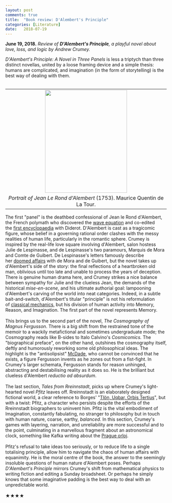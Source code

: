 ```yaml
---
layout: post
comments: true
title:  "Book review: D'Alembert's Principle"
categories: [Literature]
date:   2018-07-19
---
```


**June 19, 2018.** *Review of **D'Alembert's Principle**, a playful novel about love, loss, and logic by Andrew Crumey.*

<i>D'Alembert's Principle: A Novel in Three Panels</i> is less a triptych than three distinct novellas, united by a loose framing device and a simple thesis: humans are complicated, and imagination (in the form of storytelling) is the best way of dealing with them.<br />
<br />
<table align="center" cellpadding="0" cellspacing="0" class="tr-caption-container" style="margin-left: auto; margin-right: auto; text-align: center;"><tbody>
<tr><td style="text-align: center;"><a href="https://upload.wikimedia.org/wikipedia/commons/d/df/Alembert.jpg" imageanchor="1" style="margin-left: auto; margin-right: auto;"><img border="0" data-original-height="640" data-original-width="512" height="320" src="https://upload.wikimedia.org/wikipedia/commons/d/df/Alembert.jpg" width="256" /></a></td></tr>
<tr><td class="tr-caption" style="text-align: center;"><i>Portrait of Jean Le Rond d'Alembert</i> (1753).&nbsp;Maurice Quentin de La Tour.</td></tr>
</tbody></table>
The first "panel" is the deathbed confessional of Jean le Rond d'Alembert, the French polymath who discovered the <a href="https://en.wikipedia.org/wiki/Wave_equation">wave equation</a> and co-edited the&nbsp;<a href="https://en.wikipedia.org/wiki/Encyclop%C3%A9die">first encyclopaedia</a> with Diderot. D'Alembert is cast as a tragicomic figure, whose belief in a governing rational order clashes with the messy realities of human life, particularly in the romantic sphere. Crumey is inspired by the real-life love square involving d'Alembert, salon hostess Julie de Lespinasse, and de Lespinasse's two paramours, Marquis de Mora and Comte de Guibert. De Lespinasse's letters famously describe her&nbsp;<a href="https://en.wikipedia.org/wiki/Jeanne_Julie_%C3%89l%C3%A9onore_de_Lespinasse#Letters">doomed affairs</a>&nbsp;with de Mora and de Guibert, but the novel takes up d'Alembert's side of the story: the final reflections of a heartbroken old man, oblivious until too late and unable to process the years of deception. There is genuine human drama here, and Crumey strikes a nice balance between sympathy for Julie and the clueless Jean, the demands of the historical <i>mise-en-scene</i>, and his ultimate authorial goal: lampooning d'Alembert's carving of the world into neat categories. Indeed, in a subtle bait-and-switch, d'Alembert's titular "principle" is not his reformulation of&nbsp;<a href="https://en.wikipedia.org/wiki/D%27Alembert%27s_principle">classical mechanics</a>,&nbsp;but his division of human&nbsp;activity into Memory, Reason, and Imagination. The first part of the novel represents Memory.<br />
<br />
This brings us to the second part of the novel, <i>The Cosmography of Magnus Fergusson</i>. There is a big shift from the restrained tone of the memoir to a wackily metafictional and sometimes undergraduate mode; the Cosmography reads like B-sides to Italo Calvino's <i>Cosmicomics.</i>&nbsp;The "biographical preface", on the other hand, outshines the cosmography itself, deftly and humorously reworking some old philosophical ideas. The highlight is the "antisolipsist" <a href="https://en.wikipedia.org/wiki/Philosophical_zombie">McDade</a>, who cannot be convinced that he exists, a figure Fergusson invents as he zones out from a fist-fight. In Crumey's larger schemata, Fergusson stands for reason unhinged, abstracting and destabilising reality as it does so. He is the brilliant but clueless d'Alembert <i>reductio ad absurdum</i>.<br />
<br />
The last section, <i>Tales from Rreinnstadt</i>, picks up where Crumey's light-hearted novel&nbsp;<i>Pfitz</i>&nbsp;leaves off. Rreinnstadt is an elaborately designed fictional world, a clear reference to Borges' "<a href="https://en.wikipedia.org/wiki/Tl%C3%B6n,_Uqbar,_Orbis_Tertius">Tlön, Uqbar, Orbis Tertius</a>", but with a twist: Pfitz, a character who persists despite the efforts of the Rreinnstadt biographers to uninvent him. Pfitz is the vital embodiment of Imagination, constantly fabulating, no stranger to philosophy but in touch with human nature, coarse, earthy, <i>balanced</i>. In this section, Crumey's games with layering, narration, and unreliability are more successful and to the point, culminating in a marvellous fragment about an astronomical clock, something like Kafka writing about the <a href="https://en.wikipedia.org/wiki/Prague_astronomical_clock">Prague orloj</a>.<br />
<br />
Pfitz's refusal to take ideas too seriously, or to reduce life to a single totalising principle, allow him to navigate the chaos of human affairs with equanimity. He is the moral centre of the book, the answer to the seemingly insoluble questions of human nature d'Alembert poses. Perhaps <i>D'Alembert's Principle</i> mirrors Crumey's shift from mathematical physics to writing fiction and editing a Sunday broadsheet. Or perhaps he simply knows that some imaginative padding is the best way to deal with an unpredictable world.<br />
<br />
★★★★

